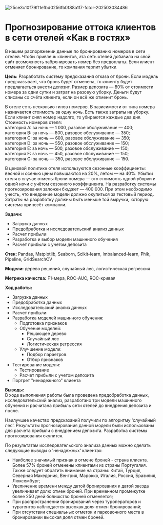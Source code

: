 ![25ce3c10f79f11efbd0256fb0f88a1f7-fotor-202503034486](https://github.com/user-attachments/assets/9d7fef72-c07e-41b3-96a3-a599a44cca37)
# Прогнозирование оттока клиентов в сети отелей «Как в гостях»
В нашем распоряжении данные по бронированию номеров в сети отелей. Чтобы привлечь клиентов, эта сеть отелей добавила на свой сайт возможность забронировать номер без предоплаты. Если клиент отменяет бронирование, то компания терпит убытки. 

**Цель:** Разработать систему предсказания отказа от брони. Если модель предсказывает, что бронь будет отменена, то клиенту будет предлагаеться внести депозит. Размер депозита — 80% от стоимости номера за одни сутки и затрат на разовую уборку. Деньги будут списаны со счёта клиента, если он всё же отменит бронь.

В отеле есть несколько типов номеров. В зависимости от типа номера назначается стоимость за одну ночь. Есть также затраты на уборку. Если клиент снял номер надолго, то убираются каждые два дня. Стоимость номеров отеля:  
категория A: за ночь — 1 000, разовое обслуживание — 400;  
категория B: за ночь — 800, разовое обслуживание — 350;  
категория C: за ночь — 600, разовое обслуживание — 350;  
категория D: за ночь — 550, разовое обслуживание — 150;  
категория E: за ночь — 500, разовое обслуживание — 150;   
категория F: за ночь — 450, разовое обслуживание — 150;  
категория G: за ночь — 350, разовое обслуживание — 150.  

В ценовой политике отеля используются сезонные коэффициенты: весной и осенью цены повышаются на 20%, летом — на 40%.
Убытки отеля в случае отмены брони номера — это стоимость одной уборки и одной ночи с учётом сезонного коэффициента.
На разработку системы прогнозирования заложен бюджет — 400 000. При этом необходимо учесть, что внедрение модели должно окупиться за тестовый период. Затраты на разработку должны быть меньше той выручки, которую система принесёт компании.


**Задачи:**  
- Загрузка данных
- Предобработка и исследовательский анализ данных
- Расчет прибыли 
- Разработка и выбор модели машинного обучения
- Расчет прибыли с учетом депозита

    
**Стек:**  Pandas, Matplotlib, Seaborn, Scikit-learn, Imbalanced-learn, Phik, Pipeline, GridSearchCV

**Модели:** дерево решений, случайный лес, логистическая регрессия

**Метрика качества:** F1-мера, ROC-AUC, ROC-кривая

**Ход работы:**  
- Загрузка данных
- Предобработка данных
- Исследовательский анализ данных
- Расчет прибыли
- Разработка моделей машинного обучения:
  - Подготовка признаков
  - Обучение моделей:
    - Решающее дерево
    - Случайный лес
    - Логистическая регрессия
  - Улучшение модели:
    - Подбор параетров
    - Отбор признаков
- Тестирование модели:
  - Тестирование
  - Расчет прибыли с учетом депозита
- Портрет "ненадежного" клиента
      
**Выводы:**  
В ходе выполнения работы была проведена предобработка данных, исследовательский анализ, разработано три модели машинного обучения и расчитана прибыль сети отелей до внедрения депозита и после.  

Наилучшее качество предсказаний получили по алгоритму 'случайный лес'. Результаты прогнозирования данной модели были использованы для расчета прибыли с внедрением депозита. Разработка системы прогнозирования окупится.  

По результатам исследовательского анализа данных можно сделать следующие выводы о 'ненадежных' клиентах:  
- Наиболее значимый признак в отмене броней - страна клиента. Более 57% броней отменены клиентами из страны Португалия. Также следует обратить внимание на страны: Китай, Турция, Северная Македония, Венгрия, Марокко, Италия, Россия, Бразилия, Люксембург;
- Увеличение времени между датой бронирования и датой заезда увеличивает долю отмен броней. При временном промежутке более 250 дней болишство броней отменяется;  
- При распространении бронирований через туроператоров и турагентов наблюдается высокая доля отмен бронирований;  
- При отсутствии специальных отметок и парковочного места в бронировании высокая доля отмен броней.

